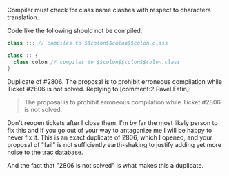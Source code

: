 Compiler must check for class name clashes with respect to characters translation.

Code like the following should not be compiled:
```scala
class ::: // compiles to $$colon$$colon$$colon.class

class :: {
  class colon // compiles to $$colon$$colon$$colon.class
}
```
Duplicate of #2806.
The proposal is to prohibit erroneous compilation while Ticket #2806 is not solved.
Replying to [comment:2 Pavel.Fatin]:
> The proposal is to prohibit erroneous compilation while Ticket #2806 is not solved.

Don't reopen tickets after I close them.  I'm by far the most likely person to fix this and if you go out of your way to antagonize me I will be happy to never fix it.  This is an exact duplicate of 2806, which I opened, and your proposal of "fail" is not sufficiently earth-shaking to justify adding yet more noise to the trac database.

And the fact that "2806 is not solved" is what makes this a duplicate.
